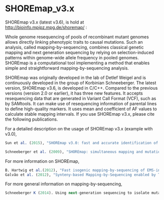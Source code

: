 # SHOREmap_v3.x

SHOREmap v3.x (latest v3.6), is hold at http://bioinfo.mpipz.mpg.de/shoremap/ : 

Whole genome resequencing of pools of recombinant mutant genomes allows directly linking phenotypic traits to causal mutations. Such an analysis, called mapping-by-sequencing, combines classical genetic mapping and next generation sequencing by relying on selection-induced patterns within genome-wide allele frequency in pooled genomes. SHOREmap is a computational tool implementing a method that enables simple and straightforward mapping-by-sequencing analysis.

SHOREmap was originally developed in the lab of Detlef Weigel and is continuously developed in the group of Korbinian Schneeberger. The latest version, SHOREmap v3.6, is developed in C/C++. Compared to the previous versions (version 2.0 or earlier), it has three new features. It accepts resequencing data that are generated in Variant Call Format (VCF), such as by SAMtools. It can make use of resequencing information of parental lines to define high-quality markers. It uses mean and coefficient of AF values to calculate stable mapping intervals.
If you use SHOREmap v3.x, please cite the following publications.

For a detailed description on the usage of SHOREmap v3.x (example with v3.0),

```R
Sun et al. (2015), "SHOREmap v3.0: fast and accurate identification of causal mutations from forward genetic screens". In: Alonso, J.M., and Stepanova, A.N. (Eds.), Plant Functional Genomics: Methods and Protocols (pp381-395), 2nd Edition, New York: Springer. ::
```

```R
Schneeberger et al. (2009), "SHOREmap: simultaneous mapping and mutation identification by deep sequencing", Nature Methods.
```

For more information on SHOREmap,

```R
B. Hartwig et al.(2012), "Fast isogenic mapping-by-sequencing of EMS-induced mutant bulks", Plant Physiology.
Galvão et al. (2012), "Synteny-based Mapping-by-Sequencing enabled by Targeted Enrichment", Plant Journal.
```

For more general information on mapping-by-sequencing,

```R
Schneeberger K (2014). Using next-generation sequencing to isolate mutant genes from forward genetic screens. Nature Rev. Genet.. 
```
